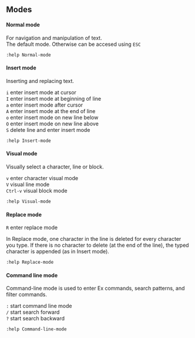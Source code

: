 ## Modes

#### Normal mode

For navigation and manipulation of text.  
The default mode. Otherwise can be accesed using `ESC`

`:help Normal-mode`

#### Insert mode

Inserting and replacing text.

`i` enter insert mode at cursor  
`I` enter insert mode at beginning of line  
`a` enter insert mode after cursor  
`A` enter insert mode at the end of line  
`o` enter insert mode on new line below  
`O` enter insert mode on new line above  
`S` delete line and enter insert mode

`:help Insert-mode`

#### Visual mode

Visually select a character, line or block.

`v` enter character visual mode  
`V` visual line mode  
`Ctrl-v` visual block mode  

`:help Visual-mode`

#### Replace mode

`R` enter replace mode

In Replace mode, one character in the line is deleted for every character you
type.  If there is no character to delete (at the end of the line), the
typed character is appended (as in Insert mode).

`:help Replace-mode`

#### Command line mode

Command-line mode is used to enter Ex commands, search patterns, and filter commands.

`:` start command line mode  
`/` start search forward  
`?` start search backward   

`:help Command-line-mode`



